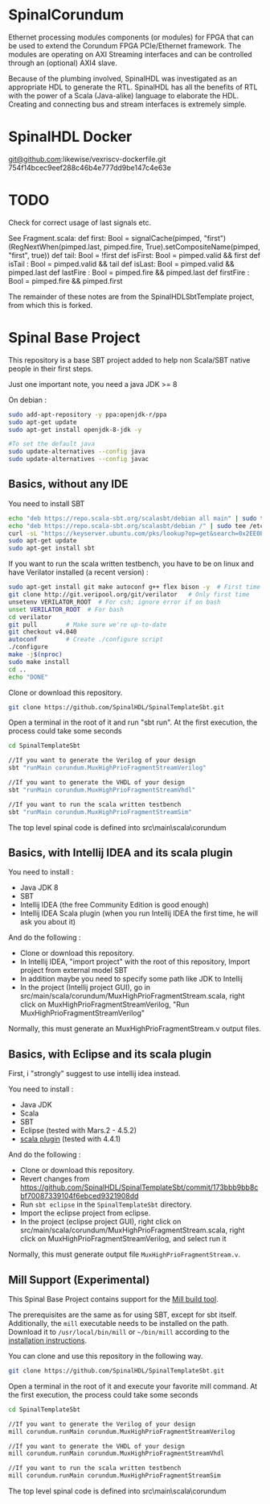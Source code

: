 SpinalCorundum
==============

Ethernet processing modules components (or modules) for FPGA that can be used to extend the Corundum FPGA PCIe/Ethernet framework. The modules are operating on AXI Streaming interfaces
and can be controlled through an (optional) AXI4 slave.

Because of the plumbing involved, SpinalHDL was investigated as an appropriate HDL to generate
the RTL. SpinalHDL has all the benefits of RTL with the power of a Scala (Java-alike) language
to elaborate the HDL. Creating and connecting bus and stream interfaces is extremely simple.

SpinalHDL Docker
================
git@github.com:likewise/vexriscv-dockerfile.git
754f14bcec9eef288c46b4e777dd9be147c4e63e

TODO
====
Check for correct usage of last signals etc.

See Fragment.scala:
  def first: Bool = signalCache(pimped, "first")(RegNextWhen(pimped.last, pimped.fire, True).setCompositeName(pimped, "first", true))
  def tail: Bool = !first
  def isFirst: Bool = pimped.valid && first
  def isTail : Bool = pimped.valid && tail
  def isLast: Bool = pimped.valid && pimped.last
  def lastFire : Bool = pimped.fire && pimped.last
  def firstFire : Bool = pimped.fire && pimped.first

The remainder of these notes are from the SpinalHDLSbtTemplate project, from which this is forked.

Spinal Base Project
============
This repository is a base SBT project added to help non Scala/SBT native people in their first steps.

Just one important note, you need a java JDK >= 8

On debian :

```sh
sudo add-apt-repository -y ppa:openjdk-r/ppa
sudo apt-get update
sudo apt-get install openjdk-8-jdk -y

#To set the default java
sudo update-alternatives --config java
sudo update-alternatives --config javac
```

## Basics, without any IDE

You need to install SBT

```sh
echo "deb https://repo.scala-sbt.org/scalasbt/debian all main" | sudo tee /etc/apt/sources.list.d/sbt.list
echo "deb https://repo.scala-sbt.org/scalasbt/debian /" | sudo tee /etc/apt/sources.list.d/sbt_old.list
curl -sL "https://keyserver.ubuntu.com/pks/lookup?op=get&search=0x2EE0EA64E40A89B84B2DF73499E82A75642AC823" | sudo apt-key add
sudo apt-get update
sudo apt-get install sbt
```

If you want to run the scala written testbench, you have to be on linux and have Verilator installed (a recent version) :

```sh
sudo apt-get install git make autoconf g++ flex bison -y  # First time prerequisites
git clone http://git.veripool.org/git/verilator   # Only first time
unsetenv VERILATOR_ROOT  # For csh; ignore error if on bash
unset VERILATOR_ROOT  # For bash
cd verilator
git pull        # Make sure we're up-to-date
git checkout v4.040
autoconf        # Create ./configure script
./configure
make -j$(nproc)
sudo make install
cd ..
echo "DONE"

```

Clone or download this repository.

```sh
git clone https://github.com/SpinalHDL/SpinalTemplateSbt.git
```

Open a terminal in the root of it and run "sbt run". At the first execution, the process could take some seconds

```sh
cd SpinalTemplateSbt

//If you want to generate the Verilog of your design
sbt "runMain corundum.MuxHighPrioFragmentStreamVerilog"

//If you want to generate the VHDL of your design
sbt "runMain corundum.MuxHighPrioFragmentStreamVhdl"

//If you want to run the scala written testbench
sbt "runMain corundum.MuxHighPrioFragmentStreamSim"
```

The top level spinal code is defined into src\main\scala\corundum

## Basics, with Intellij IDEA and its scala plugin

You need to install :

- Java JDK 8
- SBT
- Intellij IDEA (the free Community Edition is good enough)
- Intellij IDEA Scala plugin (when you run Intellij IDEA the first time, he will ask you about it)

And do the following :

- Clone or download this repository.
- In Intellij IDEA, "import project" with the root of this repository, Import project from external model SBT
- In addition maybe you need to specify some path like JDK to Intellij
- In the project (Intellij project GUI), go in src/main/scala/corundum/MuxHighPrioFragmentStream.scala, right click on MuxHighPrioFragmentStreamVerilog, "Run MuxHighPrioFragmentStreamVerilog"

Normally, this must generate an MuxHighPrioFragmentStream.v output files.

## Basics, with Eclipse and its scala plugin

First, i "strongly" suggest to use intellij idea instead.

You need to install :

- Java JDK
- Scala
- SBT
- Eclipse (tested with Mars.2 - 4.5.2)
- [scala plugin](http://scala-ide.org/) (tested with 4.4.1)

And do the following :

- Clone or download this repository.
- Revert changes from https://github.com/SpinalHDL/SpinalTemplateSbt/commit/173bbb9bb8cbf70087339104f6ebced9321908dd
- Run ```sbt eclipse``` in the ```SpinalTemplateSbt``` directory.
- Import the eclipse project from eclipse.
- In the project (eclipse project GUI), right click on src/main/scala/corundum/MuxHighPrioFragmentStream.scala, right click on MuxHighPrioFragmentStreamVerilog, and select run it

Normally, this must generate output file ```MuxHighPrioFragmentStream.v```.

## Mill Support (Experimental)

This Spinal Base Project contains support for the [Mill build tool](https://com-lihaoyi.github.io/mill).

The prerequisites are the same as for using SBT, except for sbt itself. Additionally, the ```mill``` executable needs to be installed on the path. Download it to ```/usr/local/bin/mill``` or ```~/bin/mill``` according to the [installation instructions](https://com-lihaoyi.github.io/mill/mill/Intro_to_Mill.html#_installation).

You can clone and use this repository in the following way.

```sh
git clone https://github.com/SpinalHDL/SpinalTemplateSbt.git
```

Open a terminal in the root of it and execute your favorite mill command. At the first execution, the process could take some seconds

```sh
cd SpinalTemplateSbt

//If you want to generate the Verilog of your design
mill corundum.runMain corundum.MuxHighPrioFragmentStreamVerilog

//If you want to generate the VHDL of your design
mill corundum.runMain corundum.MuxHighPrioFragmentStreamVhdl

//If you want to run the scala written testbench
mill corundum.runMain corundum.MuxHighPrioFragmentStreamSim
```

The top level spinal code is defined into src\main\scala\corundum
